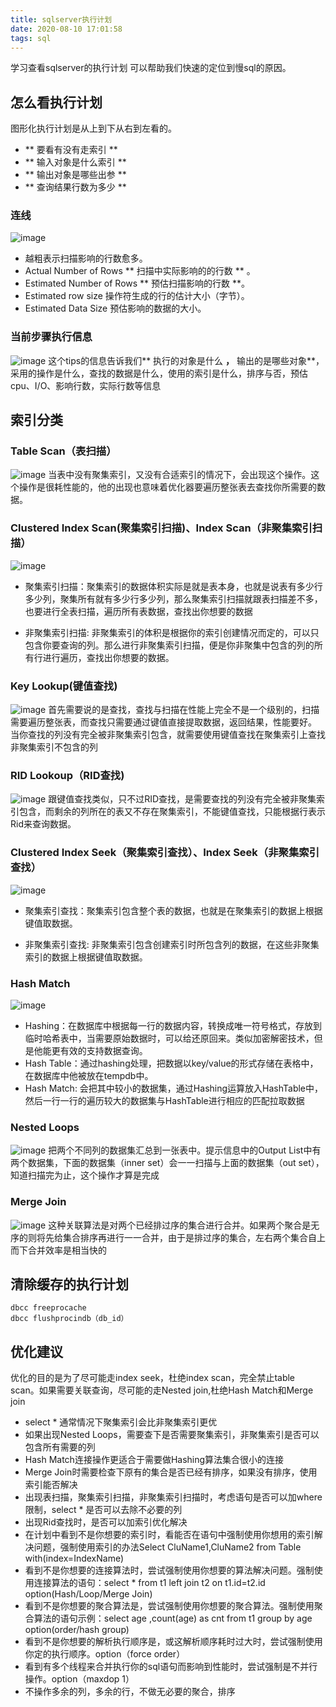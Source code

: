 ```yaml
---
title: sqlserver执行计划
date: 2020-08-10 17:01:58
tags: sql
---
```

学习查看sqlserver的执行计划 可以帮助我们快速的定位到慢sql的原因。
<!--more-->
## 怎么看执行计划
图形化执行计划是从上到下从右到左看的。
* ** 要看有没有走索引 **
* ** 输入对象是什么索引 ** 
* ** 输出对象是哪些出参 ** 
* ** 查询结果行数为多少 ** 

### 连线
![image](/asset/article/20200810/1.jpg)
* 越粗表示扫描影响的行数愈多。
* Actual Number of Rows  ** 扫描中实际影响的的行数 ** 。
* Estimated Number of Rows ** 预估扫描影响的行数 **。
* Estimated row size 操作符生成的行的估计大小（字节）。
* Estimated Data Size 预估影响的数据的大小。

### 当前步骤执行信息
![image](/asset/article/20200810/2.jpg)
这个tips的信息告诉我们** 执行的对象是什么 **，** 输出的是哪些对象**，采用的操作是什么，查找的数据是什么，使用的索引是什么，排序与否，预估cpu、I/O、影响行数，实际行数等信息

## 索引分类
### Table Scan（表扫描）
![image](/asset/article/20200810/3.jpg)
当表中没有聚集索引，又没有合适索引的情况下，会出现这个操作。这个操作是很耗性能的，他的出现也意味着优化器要遍历整张表去查找你所需要的数据。

### Clustered Index Scan(聚集索引扫描)、Index Scan（非聚集索引扫描）
![image](/asset/article/20200810/4.jpg)
* 聚集索引扫描：聚集索引的数据体积实际是就是表本身，也就是说表有多少行多少列，聚集所有就有多少行多少列，那么聚集索引扫描就跟表扫描差不多，也要进行全表扫描，遍历所有表数据，查找出你想要的数据

* 非聚集索引扫描: 非聚集索引的体积是根据你的索引创建情况而定的，可以只包含你要查询的列。那么进行非聚集索引扫描，便是你非聚集中包含的列的所有行进行遍历，查找出你想要的数据。

### Key Lookup(键值查找)
![image](/asset/article/20200810/5.jpg)
首先需要说的是查找，查找与扫描在性能上完全不是一个级别的，扫描需要遍历整张表，而查找只需要通过键值直接提取数据，返回结果，性能要好。
当你查找的列没有完全被非聚集索引包含，就需要使用键值查找在聚集索引上查找非聚集索引不包含的列

### RID Lookoup（RID查找)
![image](/asset/article/20200810/6.jpg)
跟键值查找类似，只不过RID查找，是需要查找的列没有完全被非聚集索引包含，而剩余的列所在的表又不存在聚集索引，不能键值查找，只能根据行表示Rid来查询数据。

### Clustered Index Seek（聚集索引查找）、Index Seek（非聚集索引查找）
![image](/asset/article/20200810/7.jpg)
* 聚集索引查找：聚集索引包含整个表的数据，也就是在聚集索引的数据上根据键值取数据。

* 非聚集索引查找: 非聚集索引包含创建索引时所包含列的数据，在这些非聚集索引的数据上根据键值取数据。

### Hash Match
![image](/asset/article/20200810/8.jpg)
* Hashing：在数据库中根据每一行的数据内容，转换成唯一符号格式，存放到临时哈希表中，当需要原始数据时，可以给还原回来。类似加密解密技术，但是他能更有效的支持数据查询。
* Hash Table：通过hashing处理，把数据以key/value的形式存储在表格中，在数据库中他被放在tempdb中。
* Hash Match: 会把其中较小的数据集，通过Hashing运算放入HashTable中，然后一行一行的遍历较大的数据集与HashTable进行相应的匹配拉取数据

### Nested Loops
![image](/asset/article/20200810/9.png)
把两个不同列的数据集汇总到一张表中。提示信息中的Output List中有两个数据集，下面的数据集（inner set）会一一扫描与上面的数据集（out 
set），知道扫描完为止，这个操作才算是完成

### Merge Join
![image](/asset/article/20200810/10.png)
这种关联算法是对两个已经排过序的集合进行合并。如果两个聚合是无序的则将先给集合排序再进行一一合并，由于是排过序的集合，左右两个集合自上而下合并效率是相当快的

## 清除缓存的执行计划
```
dbcc freeprocache
dbcc flushprocindb（db_id）
```

## 优化建议
优化的目的是为了尽可能走index seek，杜绝index scan，完全禁止table scan。如果需要关联查询，尽可能的走Nested join,杜绝Hash Match和Merge join
* select * 通常情况下聚集索引会比非聚集索引更优
* 如果出现Nested Loops，需要查下是否需要聚集索引，非聚集索引是否可以包含所有需要的列
* Hash Match连接操作更适合于需要做Hashing算法集合很小的连接
* Merge Join时需要检查下原有的集合是否已经有排序，如果没有排序，使用索引能否解决
* 出现表扫描，聚集索引扫描，非聚集索引扫描时，考虑语句是否可以加where限制，select * 是否可以去除不必要的列
* 出现Rid查找时，是否可以加索引优化解决
* 在计划中看到不是你想要的索引时，看能否在语句中强制使用你想用的索引解决问题，强制使用索引的办法Select CluName1,CluName2 from Table with(index=IndexName)
* 看到不是你想要的连接算法时，尝试强制使用你想要的算法解决问题。强制使用连接算法的语句：select * from t1 left join t2 on t1.id=t2.id option(Hash/Loop/Merge Join)
* 看到不是你想要的聚合算法是，尝试强制使用你想要的聚合算法。强制使用聚合算法的语句示例：select  age ,count(age) as cnt from t1 group by age  option(order/hash group)
* 看到不是你想要的解析执行顺序是，或这解析顺序耗时过大时，尝试强制使用你定的执行顺序。option（force order）
* 看到有多个线程来合并执行你的sql语句而影响到性能时，尝试强制是不并行操作。option（maxdop 1）
* 不操作多余的列，多余的行，不做无必要的聚合，排序
